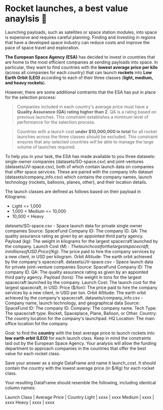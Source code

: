 # Rocket launches, a best value anaylsis 🚀
Launching payloads, such as satellites or space station modules, into space is expensive and requires careful planning. Finding and investing in regions that have a developed space industry can reduce costs and improve the pace of space travel and exploration.

**The European Space Agency (ESA)** has decided to invest in countries that are home to the most efficient companies at sending payloads into space. In particular, they want to find countries with the **lowest average price per kilo** (across all companies for each country) that can launch **rockets** into **Low Earth Orbit (LEO)** according to each of their three classes (**light, medium, and heavy rockets**).

However, there are some additional contraints that the ESA has put in place for the selection process:

> Companies included in each country's average price must have a **Quality Assurance (QA) rating higher than 2**. QA is a rating based on previous launches. This constraint establishes a minimum level of performance for the selection process.

> Countries with a launch cost **under $10,000,000 in total** for all rocket launches across the three classes should be excluded. This constraint ensures that any selected countries will be able to manage the large volume of launches required.

To help you in your task, the ESA has made available to you three datasets: single-owner companies (datasets/SO-space.csv) and joint-ventures (datasets/JV-space.csv), both of which contain launch data on companies that offer space services. These are paired with the company info dataset (datasets/company_info.csv) which contains the company names, launch technology (rockets, balloons, planes, other), and their location details.

The launch classes are defined as follows based on their payload in Kilograms:
- Light <= 1,000
- 1,000 < Medium <= 10,000
- 10,000 < Heavy

datasets/SO-space.csv - Space launch data for private single owner companies
Source: SpaceFund
Company ID: The company ID.
QA: The quality assurance rating as given by an appointed third party agency.
Payload (kg): The weight in kilograms for the largest spacecraft launched by the company.
Launch Cost ($M): The launch cost for the largest spacecraft, in millions of USD.
Price ($/Kg): The price paid to hire the company services by a new client, in USD per kilogram.
Orbit Altitude: The earth orbit achieved by the company's spacecraft.
datasets/JV-space.csv - Space launch data for private joint-venture companies
Source: SpaceFund
Company ID: The company ID.
QA: The quality assurance rating as given by an appointed third party agency.
Payload (tons): The weight in tons for the largest spacecraft launched by the company.
Launch Cost: The launch cost for the largest spacecraft, in USD.
Price ($/ton): The price paid to hire the company services by a new client, in USD per ton.
Orbit Altitude: The earth orbit achieved by the company's spacecraft.
datasets/company_info.csv - Company name, launch technology, and geographical data
Source: SpaceFund
ID: The company ID.
Company: The company name.
Tech Type: The spacecraft type. Rocket, Spaceplace, Plane, Balloon, or Other.
Country: The country location for the company's launchpad.
HQ Location: The main office location fot the company.


Goal: to find the **country** with the best average price to launch rockets into **low earth orbit (LEO)** for each launch class. Keep in mind the constraints laid out by the European Space Agency. Your analysis will allow the funding department to approach companies in the countries that offer the best value for each rocket class.

Save your answer as a single DataFrame and name it launch_cost. It should contain the country with the lowest average price (in $/Kg) for each rocket class.

Your resulting DataFrame should resemble the following, including identical column names:

Launch Class	| Average Price |	Country
Light |	xxxx |	xxxx
Medium |	xxxx |	xxxx
Heavy |	xxxx |	xxxx

